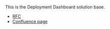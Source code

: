 This is the Deployment Dashboard solution base.

* [RFC](https://github.com/WillowInc/rfcs/discussions/56)
* [Confluence page](https://willow.atlassian.net/wiki/spaces/INTEG/pages/2132476020/Edge+Deployment+Dashboard)